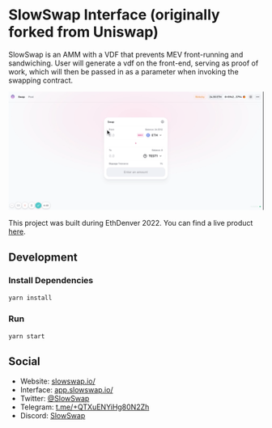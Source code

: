 # SlowSwap Interface (originally forked from Uniswap)

SlowSwap is an AMM with a VDF that prevents MEV front-running and sandwiching. User will generate a vdf on the front-end, serving as proof of work, which will then be passed in as a parameter when invoking the swapping contract.

![](SlowSwapDemo.gif)

This project was built during EthDenver 2022. You can find a live product [here](https://app.slowswap.io/).


## Development

### Install Dependencies

```bash
yarn install
```

### Run

```bash
yarn start
```

## Social

- Website: [slowswap.io/](https://slowswap.io//)
- Interface: [app.slowswap.io/](https://app.slowswap.io/)
- Twitter: [@SlowSwap](https://twitter.com/SlowSwap)
- Telegram: [t.me/+QTXuENYiHg80N2Zh](https://t.me/+QTXuENYiHg80N2Zh)
- Discord: [SlowSwap](https://discord.gg/j3WzFtDZZc)
